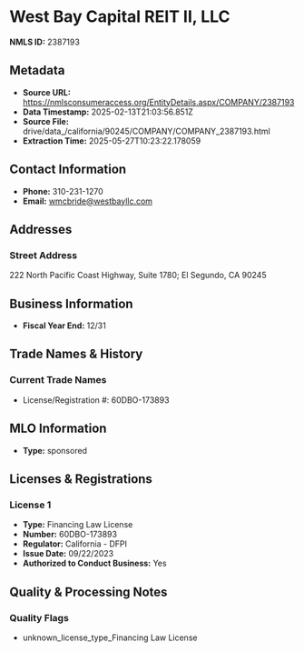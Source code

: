 # West Bay Capital REIT II, LLC

**NMLS ID:** 2387193

## Metadata
- **Source URL:** https://nmlsconsumeraccess.org/EntityDetails.aspx/COMPANY/2387193
- **Data Timestamp:** 2025-02-13T21:03:56.851Z
- **Source File:** drive/data_/california/90245/COMPANY/COMPANY_2387193.html
- **Extraction Time:** 2025-05-27T10:23:22.178059

## Contact Information
- **Phone:** 310-231-1270
- **Email:** wmcbride@westbayllc.com

## Addresses
### Street Address
222 North Pacific Coast Highway, Suite 1780; El Segundo, CA 90245

## Business Information
- **Fiscal Year End:** 12/31

## Trade Names & History
### Current Trade Names
- License/Registration #: 60DBO-173893

## MLO Information
- **Type:** sponsored

## Licenses & Registrations

### License 1
- **Type:** Financing Law License
- **Number:** 60DBO-173893
- **Regulator:** California - DFPI
- **Issue Date:** 09/22/2023
- **Authorized to Conduct Business:** Yes

## Quality & Processing Notes
### Quality Flags
- unknown_license_type_Financing Law License
